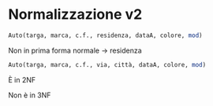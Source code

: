 # Normalizzazione v2

```sql
Auto(targa, marca, c.f., residenza, dataA, colore, mod)
```

Non in prima forma normale → residenza

```sql
Auto(targa, marca, c.f., via, città, dataA, colore, mod)
```

È in 2NF

Non è in 3NF